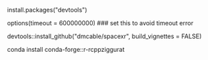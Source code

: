 install.packages("devtools")

options(timeout = 600000000) ### set this to avoid timeout error

devtools::install_github("dmcable/spacexr", build_vignettes = FALSE)

conda install conda-forge::r-rcppziggurat
